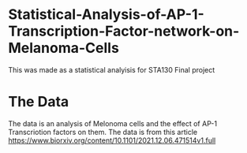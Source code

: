 # Statistical-Analysis-of-AP-1-Transcription-Factor-network-on-Melanoma-Cells
This was made as a statistical analyisis for STA130 Final project

# The Data
The data is an analysis of Melonoma cells and the effect of AP-1 Transcriotion factors on them. 
The data is from this article https://www.biorxiv.org/content/10.1101/2021.12.06.471514v1.full
